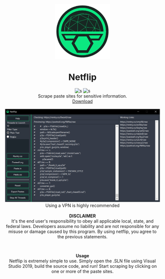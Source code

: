 <p align="center">
  <a><img src="./netflip/Resources/LogoMakr-5e31Wu.png" width=180 height="180"></a>
  <h1 align="center">Netflip</h1>
  <p align="center">
    <a><img src="https://img.shields.io/badge/license-MIT-green.svg" alt="s"></a>
    <a><img src="https://img.shields.io/badge/version-0.2.4-blue.svg" alt="s"></a><br>
    Scrape paste sites for sensitive information.<br>
  <a href="https://github.com/maraudery/netflip/releases/latest">Download</a><br><br>
    <a><img src="./demo.png" width="800em"></a><br>
    Using a VPN is highly recommended<br><br>
    <strong>DISCLAIMER</strong><br> It's the end user's responsibility to obey all applicable local, state, and federal laws. Developers assume no liability and are not responsible for any misuse or damage caused by this program. By using netflip, you agree to the previous statements.
  </p><br>
</p>

<p align="center">
  <strong>Usage</strong><br>
  Netflip is extremely simple to use. Simply open the .SLN file using Visual Studio 2019, build the source code, and run! Start scraping by clicking on one or more of the paste sites. 
</p>
